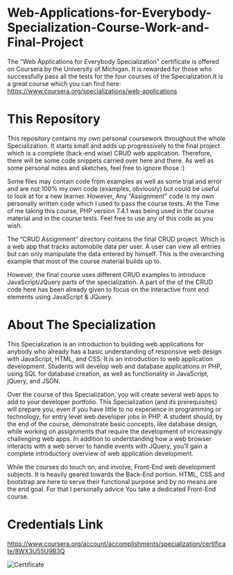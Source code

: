 # Web-Applications-for-Everybody-Specialization-Course-Work-and-Final-Project
The "Web Applications for Everybody Specialization" certificate is offered on Coursera by the University of Michigan. It is rewarded for those who successfully pass all the tests for the four courses of the Specialization.It is a great course which you can find here: https://www.coursera.org/specializations/web-applications

# This Repository
This repository contains my own personal coursework throughout the whole Specialization. It starts small and adds up progressively to the final project which is a complete (back-end wise) CRUD web application. Therefore, there will be some code snippets carried over here and there. As well as some personal notes and sketches, feel free to ignore those :)

Some files may contain code from examples as well as some trial and error and are not 100% my own code (examples, obviously) but could be useful to look at for a new learner. However, Any “Assignment” code is my own personally written code which I used to pass the course tests. At the Time of me taking this course, PHP version 7.4.1 was being used in the course material and in the course tests. Feel free to use any of this code as you wish.

The “CRUD Assignment” directory contains the final CRUD project. Which is a web app that tracks automobile data per user. A user can view all entries but can only manipulate the data entered by himself. This is the overarching example that most of the course material builds up to.

However, the final course uses different CRUD examples to introduce JavaScript/JQuery parts of the specialization. A part of the of the CRUD code here has been already given to focus on the interactive front end elements using JavaScript & JQuery.

 
 # About The Specialization
This Specialization is an introduction to building web applications for anybody who already has a basic understanding of responsive web design with JavaScript,  HTML, and CSS. It is an introduction to web application development. Students will develop web and database applications in PHP, using SQL for database creation, as well as functionality in JavaScript, jQuery, and JSON.
 
Over the course of this Specialization, you will create several web apps to add to your developer portfolio. This Specialization (and its prerequisites) will prepare you, even if you have little to no experience in programming or technology, for entry level web developer jobs in PHP. A student should, by the end of the course, demonstrate basic concepts, like database design, while working on assignments that require the development of increasingly challenging web apps. In addition to understanding how a web browser interacts with a web server to handle events with JQuery, you’ll gain a complete introductory overview of web application development.

While the courses do touch on, and involve, Front-End web development subjects. It is heavily geared towards the Back-End portion. HTML, CSS and bootstrap are here to serve their functional purpose and by no means are the end goal. For that I personally advice You take a dedicated Front-End course.

# Credentials Link 
https://www.coursera.org/account/accomplishments/specialization/certificate/8WX3U55U9B3Q

![Certificate](https://user-images.githubusercontent.com/72700823/148656883-391cf391-7855-4654-a342-81839d41aa37.jpg)




